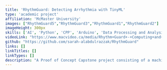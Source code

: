 ```yaml
---
title: 'RhythmGuard: Detecting Arrhythmia with TinyML'
type: 'academic project'
affiliation: 'McMaster University'
images: ["RhythmGuard5","RhythmGuard3","RhythmGuard1","RhythmGuard2"]
imageHeight: 300px
skills: ['AI', 'Python', 'CPP', 'Arduino', 'Data Processing and Analysis', 'Signal Processing', 'Research', 'Writing']
videoLink: "https://www.macvideo.ca/media/Rhythm+Guard+-+Computing+and+Software/1_rz2r6ijf"
github: "https://github.com/sarah-alabdulrazzak/RhythmGuard"
links: []
linkTitles: []
linkTypes: []
description: "A Proof of Concept Capstone project consisting of a machine learning model on an ESP32 that detects and classifies arrhythmia instances from ECG and PPG signals."
---
```

